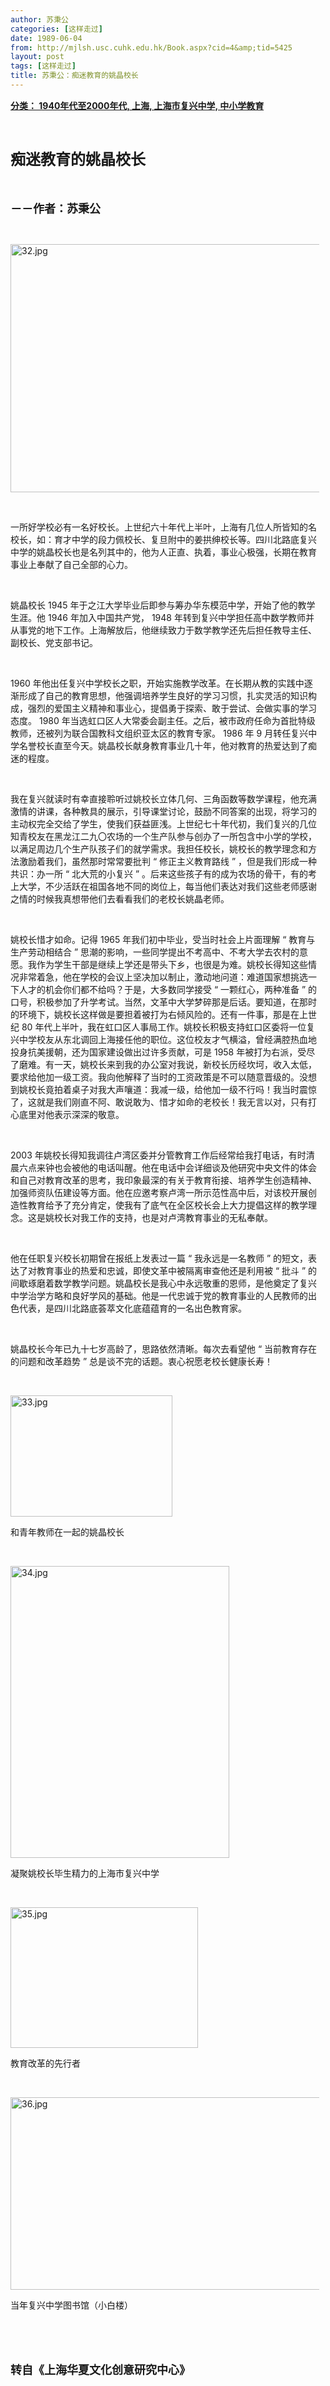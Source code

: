 ```yaml
---
author: 苏秉公
categories: [这样走过]
date: 1989-06-04
from: http://mjlsh.usc.cuhk.edu.hk/Book.aspx?cid=4&amp;tid=5425
layout: post
tags: [这样走过]
title: 苏秉公：痴迷教育的姚晶校长
---
```


<div style="margin: 15px 10px 10px 0px;">
<div>
<span id="ctl00_ContentPlaceHolder1_chapter1_SubjectLabel" style="font-weight:bold;text-decoration:underline;">
   分类： 1940年代至2000年代, 上海, 上海市复兴中学, 中小学教育
  </span>
</div>
<p class="p1">
<b>
<font size="5">
<span class="s1">
</span>
<br/>
</font>
</b>
</p>
<p class="p2">
<span class="s1">
<b>
<font size="5">
     痴迷教育的姚晶校长
    </font>
</b>
</span>
</p>
<p class="p1">
<b>
<font size="4">
<span class="s1">
</span>
<br/>
</font>
</b>
</p>
<p class="p2">
<span class="s1">
<b>
<font size="4">
     －－作者：苏秉公
    </font>
</b>
</span>
</p>
<p class="p1">
<span class="s1">
</span>
<br/>
</p>
<p class="p3">
<span class="s1">
<img alt="32.jpg" border="0" height="397" src="http://mjlsh.usc.cuhk.edu.hk/medias/contents/5425/32.jpg" width="550"/>
</span>
</p>
<p class="p1">
<span class="s1">
</span>
<br/>
</p>
<p class="p2">
<span class="s1">
   一所好学校必有一名好校长。上世纪六十年代上半叶，上海有几位人所皆知的名校长，如：育才中学的段力佩校长、复旦附中的姜拱绅校长等。四川北路底复兴中学的姚晶校长也是名列其中的，他为人正直、执着，事业心极强，长期在教育事业上奉献了自己全部的心力。
  </span>
</p>
<p class="p1">
<span class="s1">
</span>
<br/>
</p>
<p class="p2">
<span class="s1">
   姚晶校长
  </span>
<span class="s2">
   1945
  </span>
<span class="s1">
   年于之江大学毕业后即参与筹办华东模范中学，开始了他的教学生涯。他
  </span>
<span class="s2">
   1946
  </span>
<span class="s1">
   年加入中国共产党，
  </span>
<span class="s2">
   1948
  </span>
<span class="s1">
   年转到复兴中学担任高中数学教师并从事党的地下工作。上海解放后，他继续致力于数学教学还先后担任教导主任、副校长、党支部书记。
  </span>
</p>
<p class="p1">
<span class="s1">
</span>
<br/>
</p>
<p class="p2">
<span class="s2">
   1960
  </span>
<span class="s1">
   年他出任复兴中学校长之职，开始实施教学改革。在长期从教的实践中逐渐形成了自己的教育思想，他强调培养学生良好的学习习惯，扎实灵活的知识构成，强烈的爱国主义精神和事业心，提倡勇于探索、敢于尝试、会做实事的学习态度。
  </span>
<span class="s2">
   1980
  </span>
<span class="s1">
   年当选虹口区人大常委会副主任。之后，被市政府任命为首批特级教师，还被列为联合国教科文组织亚太区的教育专家。
  </span>
<span class="s2">
   1986
  </span>
<span class="s1">
   年
  </span>
<span class="s2">
   9
  </span>
<span class="s1">
   月转任复兴中学名誉校长直至今天。姚晶校长献身教育事业几十年，他对教育的热爱达到了痴迷的程度。
  </span>
</p>
<p class="p1">
<span class="s1">
</span>
<br/>
</p>
<p class="p2">
<span class="s1">
   我在复兴就读时有幸直接聆听过姚校长立体几何、三角函数等数学课程，他充满激情的讲课，各种教具的展示，引导课堂讨论，鼓励不同答案的出现，将学习的主动权完全交给了学生，使我们获益匪浅。上世纪七十年代初，我们复兴的几位知青校友在黑龙江二九〇农场的一个生产队参与创办了一所包含中小学的学校，以满足周边几个生产队孩子们的就学需求。我担任校长，姚校长的教学理念和方法激励着我们，虽然那时常常要批判
  </span>
<span class="s2">
   “
  </span>
<span class="s1">
   修正主义教育路线
  </span>
<span class="s2">
   ”
  </span>
<span class="s1">
   ，但是我们形成一种共识：办一所
  </span>
<span class="s2">
   “
  </span>
<span class="s1">
   北大荒的小复兴
  </span>
<span class="s2">
   ”
  </span>
<span class="s1">
   。后来这些孩子有的成为农场的骨干，有的考上大学，不少活跃在祖国各地不同的岗位上，每当他们表达对我们这些老师感谢之情的时候我真想带他们去看看我们的老校长姚晶老师。
  </span>
</p>
<p class="p1">
<span class="s1">
</span>
<br/>
</p>
<p class="p2">
<span class="s1">
   姚校长惜才如命。记得
  </span>
<span class="s2">
   1965
  </span>
<span class="s1">
   年我们初中毕业，受当时社会上片面理解
  </span>
<span class="s2">
   “
  </span>
<span class="s1">
   教育与生产劳动相结合
  </span>
<span class="s2">
   ”
  </span>
<span class="s1">
   思潮的影响，一些同学提出不考高中、不考大学去农村的意愿。我作为学生干部是继续上学还是带头下乡，也很是为难。姚校长得知这些情况非常着急，他在学校的会议上坚决加以制止，激动地问道：难道国家想挑选一下人才的机会你们都不给吗？于是，大多数同学接受
  </span>
<span class="s2">
   “
  </span>
<span class="s1">
   一颗红心，两种准备
  </span>
<span class="s2">
   ”
  </span>
<span class="s1">
   的口号，积极参加了升学考试。当然，文革中大学梦碎那是后话。要知道，在那时的环境下，姚校长这样做是要担着被打为右倾风险的。还有一件事，那是在上世纪
  </span>
<span class="s2">
   80
  </span>
<span class="s1">
   年代上半叶，我在虹口区人事局工作。姚校长积极支持虹口区委将一位复兴中学校友从东北调回上海接任他的职位。这位校友才气横溢，曾经满腔热血地投身抗美援朝，还为国家建设做出过许多贡献，可是
  </span>
<span class="s2">
   1958
  </span>
<span class="s1">
   年被打为右派，受尽了磨难。有一天，姚校长来到我的办公室对我说，新校长历经坎坷，收入太低，要求给他加一级工资。我向他解释了当时的工资政策是不可以随意晋级的。没想到姚校长竟拍着桌子对我大声嚷道：我减一级，给他加一级不行吗！我当时震惊了，这就是我们刚直不阿、敢说敢为、惜才如命的老校长！我无言以对，只有打心底里对他表示深深的敬意。
  </span>
</p>
<p class="p1">
<span class="s1">
</span>
<br/>
</p>
<p class="p2">
<span class="s2">
   2003
  </span>
<span class="s1">
   年姚校长得知我调往卢湾区委并分管教育工作后经常给我打电话，有时清晨六点来钟也会被他的电话叫醒。他在电话中会详细谈及他研究中央文件的体会和自己对教育改革的思考，我印象最深的有关于教育衔接、培养学生创造精神、加强师资队伍建设等方面。他在应邀考察卢湾一所示范性高中后，对该校开展创造性教育给予了充分肯定，使我有了底气在全区校长会上大力提倡这样的教学理念。这是姚校长对我工作的支持，也是对卢湾教育事业的无私奉献。
  </span>
</p>
<p class="p1">
<span class="s1">
</span>
<br/>
</p>
<p class="p2">
<span class="s1">
   他在任职复兴校长初期曾在报纸上发表过一篇
  </span>
<span class="s2">
   “
  </span>
<span class="s1">
   我永远是一名教师
  </span>
<span class="s2">
   ”
  </span>
<span class="s1">
   的短文，表达了对教育事业的热爱和忠诚，即使文革中被隔离审查他还是利用被
  </span>
<span class="s2">
   “
  </span>
<span class="s1">
   批斗
  </span>
<span class="s2">
   ”
  </span>
<span class="s1">
   的间歇琢磨着数学教学问题。姚晶校长是我心中永远敬重的恩师，是他奠定了复兴中学治学方略和良好学风的基础。他是一代忠诚于党的教育事业的人民教师的出色代表，是四川北路底荟萃文化底蕴蕴育的一名出色教育家。
  </span>
</p>
<p class="p1">
<span class="s1">
</span>
<br/>
</p>
<p class="p2">
<span class="s1">
   姚晶校长今年已九十七岁高龄了，思路依然清晰。每次去看望他
  </span>
<span class="s2">
   “
  </span>
<span class="s1">
   当前教育存在的问题和改革趋势
  </span>
<span class="s2">
   ”
  </span>
<span class="s1">
   总是谈不完的话题。衷心祝愿老校长健康长寿！
  </span>
</p>
<p class="p1">
<span class="s1">
</span>
<br/>
</p>
<p class="p3">
<span class="s1">
<img alt="33.jpg" border="0" height="194" src="http://mjlsh.usc.cuhk.edu.hk/medias/contents/5425/33.jpg" width="259"/>
</span>
</p>
<p class="p2">
<span class="s1">
   和青年教师在一起的姚晶校长
  </span>
</p>
<p class="p1">
<span class="s1">
</span>
<br/>
</p>
<p class="p3">
<span class="s1">
<img alt="34.jpg" border="0" height="467" src="http://mjlsh.usc.cuhk.edu.hk/medias/contents/5425/34.jpg" width="350"/>
</span>
</p>
<p class="p2">
<span class="s1">
   凝聚姚校长毕生精力的上海市复兴中学
  </span>
</p>
<p class="p1">
<span class="s1">
</span>
<br/>
</p>
<p class="p3">
<span class="s1">
<img alt="35.jpg" border="0" height="225" src="http://mjlsh.usc.cuhk.edu.hk/medias/contents/5425/35.jpg" width="300"/>
</span>
</p>
<p class="p2">
<span class="s1">
   教育改革的先行者
  </span>
</p>
<p class="p1">
<span class="s1">
</span>
<br/>
</p>
<p class="p3">
<span class="s1">
<img alt="36.jpg" border="0" height="308" src="http://mjlsh.usc.cuhk.edu.hk/medias/contents/5425/36.jpg" width="550"/>
</span>
</p>
<p class="p2">
<span class="s1">
   当年复兴中学图书馆（小白楼）
  </span>
</p>
<p class="p1">
<span class="s1">
</span>
<br/>
</p>
<p class="p1">
<b>
<font size="4">
<span class="s1">
</span>
<br/>
</font>
</b>
</p>
<p class="p2">
<span class="s1">
<b>
<font size="4">
     转自《上海华夏文化创意研究中心》
    </font>
</b>
</span>
</p>
</div>

